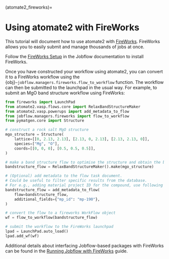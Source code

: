 (atomate2_fireworks)=

# Using atomate2 with FireWorks

This tutorial will document how to use atomate2 with [FireWorks][fireworks].
FireWorks allows you to easily submit and manage thousands of jobs at once.

Follow the [FireWorks Setup][fireworks_instructions]
in the Jobflow documentation to install FireWorks.

Once you have constructed your workflow using atomate2, you can convert it to a
FireWorks workflow using the {obj}`~jobflow.managers.fireworks.flow_to_workflow` function.
The workflow can then be submitted to the launchpad in the usual way. For example, to
submit an MgO band structure workflow using FireWorks:

```py
from fireworks import LaunchPad
from atomate2.vasp.flows.core import RelaxBandStructureMaker
from atomate2.vasp.powerups import add_metadata_to_flow
from jobflow.managers.fireworks import flow_to_workflow
from pymatgen.core import Structure

# construct a rock salt MgO structure
mgo_structure = Structure(
    lattice=[[0, 2.13, 2.13], [2.13, 0, 2.13], [2.13, 2.13, 0]],
    species=["Mg", "O"],
    coords=[[0, 0, 0], [0.5, 0.5, 0.5]],
)

# make a band structure flow to optimise the structure and obtain the band structure
bandstructure_flow = RelaxBandStructureMaker().make(mgo_structure)

# (Optional) add metadata to the flow task document.
# Could be useful to filter specific results from the database.
# For e.g., adding material project ID for the compound, use following lines
bandstructure_flow = add_metadata_to_flow(
    flow=bandstructure_flow,
    additional_fields={"mp_id": "mp-190"},
)

# convert the flow to a fireworks WorkFlow object
wf = flow_to_workflow(bandstructure_flow)

# submit the workflow to the FireWorks launchpad
lpad = LaunchPad.auto_load()
lpad.add_wf(wf)
```

Additional details about interfacing Jobflow-based packages with FireWorks can be found in the [Running Jobflow with FireWorks][fw_guide] guide.

[fireworks]: https://materialsproject.github.io/fireworks/
[fireworks_instructions]: https://materialsproject.github.io/jobflow/install_fireworks.html
[fw_guide]: https://materialsproject.github.io/jobflow/tutorials/8-fireworks.html
